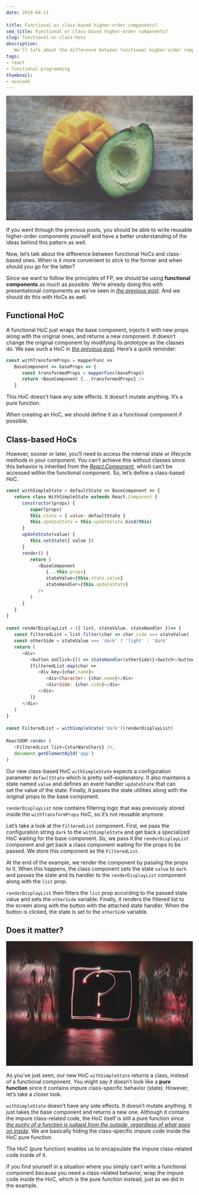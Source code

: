 ```yaml
---
date: 2018-04-11

title: Functional or class-based higher-order components?
seo_title: Functional or class-based higher-order components?
slug: functional-or-class-hocs
description:
   We'll talk about the difference between functional higher-order components and class-based ones in React. Since we want to follow the principles of functional programming, we should be using functional components as much as possible.
tags:
- react
- functional programming
thumbnail:
- avocado
---
```


![alt text](./images/avocado.jpg "Avocado and mango")

If you went through the previous posts, you should be able to write reusable higher-order components yourself and have a better understanding of the ideas behind this pattern as well.

Now, let’s talk about the difference between functional HoCs and class-based ones. When is it more convenient to stick to the former and when should you go for the latter?

Since we want to follow the principles of FP, we should be using **functional components** as much as possible. We’re already doing this with presentational components as we’ve seen in *[the previous post](https://www.codinglawyer.io/posts/make-components-reusable)*. And we should do this with HoCs as well.

## Functional HoC

A functional HoC just wraps the base component, injects it with new props along with the original ones, and returns a new component. It doesn’t change the original component by modifying its prototype as the classes do. We saw such a HoC in *[the previous post](https://www.codinglawyer.io/posts/make-components-reusable)*. Here’s a quick reminder:

```js
const withTransformProps = mapperFunc =>
   BaseComponent => baseProps => {
      const transformedProps = mapperFunc(baseProps)
      return <BaseComponent {...transformedProps} />
   }
```

This HoC doesn’t have any side effects. It doesn’t mutate anything. It’s a pure function.

When creating an HoC, we should define it as a functional component if possible.

## Class-based HoCs

However, sooner or later, you’ll need to access the internal state or lifecycle methods in your component. You can’t achieve this without classes since this behavior is inherited from the *[React.Component](https://reactjs.org/docs/react-component.html)*, which can’t be accessed within the functional component. So, let’s define a class-based HoC.

```js
const withSimpleState = defaultState => BaseComponent => {
   return class WithSimpleState extends React.Component {
      constructor(props) {
         super(props)
         this.state = { value: defaultState }
         this.updateState = this.updateState.bind(this)
      }
      updateState(value) {
         this.setState({ value })
      }
      render() {
         return (
            <BaseComponent
               {...this.props}
               stateValue={this.state.value}
               stateHandler={this.updateState}
            />
         )
      }
   }
}

const renderDisplayList = ({ list, stateValue, stateHandler })=> {
   const filteredList = list.filter(char => char.side === stateValue)
   const otherSide = stateValue === 'dark' ? 'light' : 'dark'
   return (
      <div>
         <button onClick={() => stateHandler(otherSide)}>Switch</button>
         {filteredList.map(char =>
            <div key={char.name}>
               <div>Character: {char.name}</div>
               <div>Side: {char.side}</div>
            </div>
         )}
      </div>
   )
}

const FilteredList = withSimpleState('dark')(renderDisplayList)

ReactDOM.render (
   <FilteredList list={starWarsChars} />,
   document.getElementById('app')
)
```

Our new class-based HoC `withSimpleState` expects a configuration parameter `defaultState` which is pretty self-explanatory. It also maintains a state named `value` and defines an event handler `updateState` that can set the value of the state. Finally, it passes the state utilities along with the original props to the base component.

`renderDisplayList` now contains filtering logic that was previously stored inside the `withTransformProps` HoC, so it’s not reusable anymore.

Let’s take a look at the `FilteredList` component. First, we pass the configuration string `dark` to the `withSimpleState` and get back a specialized HoC waiting for the base component. So, we pass it the `renderDisplayList` component and get back a class component waiting for the props to be passed. We store this component as the `FilteredList`.

At the end of the example, we render the component by passing the props to it. When this happens, the class component sets the state `value` to `dark` and passes the state and its handler to the `renderDisplayList` component along with the `list` prop.

`renderDisplayList` then filters the `list` prop according to the passed state value and sets the `otherSide` variable. Finally, it renders the filtered list to the screen along with the button with the attached state handler. When the button is clicked, the state is set to the `otherSide` variable.

## Does it matter?

![alt text](./images/question-mark.jpg "Question mark")

As you’ve just seen, our new HoC `withSimpleState` returns a class, instead of a functional component. You might say it doesn’t look like a **pure function** since it contains impure class-specific behavior (state). However, let’s take a closer look.

`withSimpleState` doesn’t have any side effects. It doesn’t mutate anything. It just takes the base component and returns a new one. Although it contains the impure class-related code, the HoC itself is still a pure function since *[the purity of a function is judged from the outside, regardless of what goes on inside](https://github.com/getify/Functional-Light-JS/blob/master/manuscript/ch5.md#containing-effects)*. We are basically hiding the class-specific impure code inside the HoC pure function.

The HoC (pure function) enables us to encapsulate the impure class-related code inside of it.

If you find yourself in a situation where you simply can’t write a functional component because you need a class-related behavior, wrap the impure code inside the HoC, which is the pure function instead, just as we did in the example.